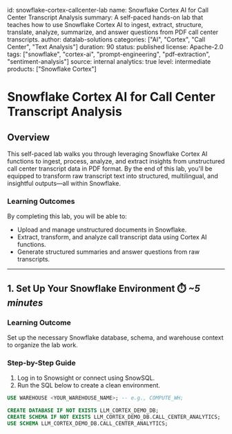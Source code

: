 id: snowflake-cortex-callcenter-lab
name: Snowflake Cortex AI for Call Center Transcript Analysis
summary: A self-paced hands-on lab that teaches how to use Snowflake Cortex AI to ingest, extract, structure, translate, analyze, summarize, and answer questions from PDF call center transcripts.
author: datalab-solutions
categories: ["AI", "Cortex", "Call Center", "Text Analysis"]
duration: 90
status: published
license: Apache-2.0
tags: ["snowflake", "cortex-ai", "prompt-engineering", "pdf-extraction", "sentiment-analysis"]
source: internal
analytics: true
level: intermediate
products: ["Snowflake Cortex"]


# Snowflake Cortex AI for Call Center Transcript Analysis

## Overview

This self-paced lab walks you through leveraging Snowflake Cortex AI functions to ingest, process, analyze, and extract insights from unstructured call center transcript data in PDF format. By the end of this lab, you'll be equipped to transform raw transcript text into structured, multilingual, and insightful outputs—all within Snowflake.

### Learning Outcomes

By completing this lab, you will be able to:

* Upload and manage unstructured documents in Snowflake.
* Extract, transform, and analyze call transcript data using Cortex AI functions.
* Generate structured summaries and answer questions from raw transcripts.

---

## 1. Set Up Your Snowflake Environment ⏱️ *~5 minutes*

### Learning Outcome

Set up the necessary Snowflake database, schema, and warehouse context to organize the lab work.

### Step-by-Step Guide

1.  Log in to Snowsight or connect using SnowSQL.
2.  Run the SQL below to create a clean environment.

```sql
USE WAREHOUSE <YOUR_WAREHOUSE_NAME>; -- e.g., COMPUTE_WH;

CREATE DATABASE IF NOT EXISTS LLM_CORTEX_DEMO_DB;
CREATE SCHEMA IF NOT EXISTS LLM_CORTEX_DEMO_DB.CALL_CENTER_ANALYTICS;
USE SCHEMA LLM_CORTEX_DEMO_DB.CALL_CENTER_ANALYTICS;